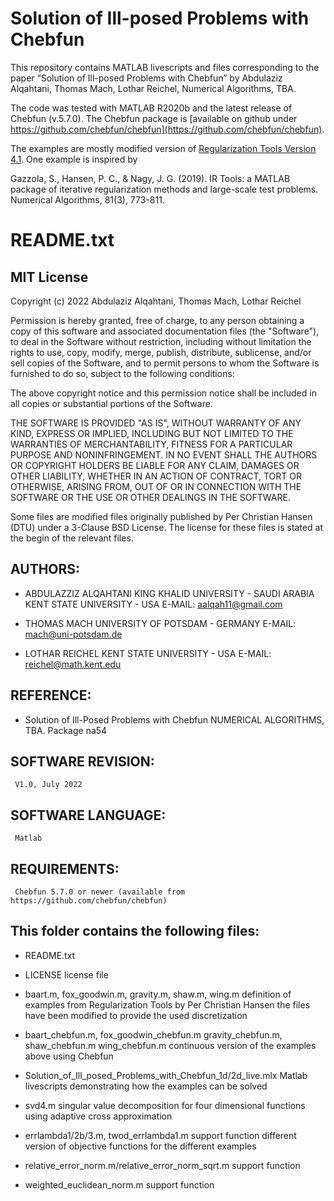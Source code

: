 # Solution of Ill-posed Problems with Chebfun

This repository contains MATLAB livescripts and files corresponding to the paper
“Solution of Ill-posed Problems with Chebfun” by Abdulaziz Alqahtani, Thomas
Mach, Lothar Reichel, Numerical Algorithms, TBA.

The code was tested with MATLAB R2020b and the latest release of Chebfun
(v.5.7.0). The Chebfun package is [available on github under
https://github.com/chebfun/chebfun](https://github.com/chebfun/chebfun).

The examples are mostly modified version of [Regularization Tools Version
4.1](http://www.imm.dtu.dk/~pcha/Regutools/).  One example is inspired by

Gazzola, S., Hansen, P. C., & Nagy, J. G. (2019). IR Tools: a MATLAB package of
iterative regularization methods and large-scale test problems. Numerical
Algorithms, 81(3), 773-811.


# README.txt

## MIT License                                                               
                                                                             
Copyright (c) 2022  Abdulaziz Alqahtani, Thomas Mach, Lothar Reichel         
                                                                             
Permission is hereby granted, free of charge, to any person obtaining a copy of
this software and associated documentation files (the "Software"), to deal in
the Software without restriction, including without limitation the rights to
use, copy, modify, merge, publish, distribute, sublicense, and/or sell copies of
the Software, and to permit persons to whom the Software is furnished to do so,
subject to the following conditions:
                                                                             
The above copyright notice and this permission notice shall be included in all
copies or substantial portions of the Software.
                                                                             
THE SOFTWARE IS PROVIDED "AS IS", WITHOUT WARRANTY OF ANY KIND, EXPRESS OR
IMPLIED, INCLUDING BUT NOT LIMITED TO THE WARRANTIES OF MERCHANTABILITY, FITNESS
FOR A PARTICULAR PURPOSE AND NONINFRINGEMENT. IN NO EVENT SHALL THE AUTHORS OR
COPYRIGHT HOLDERS BE LIABLE FOR ANY CLAIM, DAMAGES OR OTHER LIABILITY, WHETHER
IN AN ACTION OF CONTRACT, TORT OR OTHERWISE, ARISING FROM, OUT OF OR IN
CONNECTION WITH THE SOFTWARE OR THE USE OR OTHER DEALINGS IN THE SOFTWARE.
                                                                             
                                                                             
Some files are modified files originally published by Per Christian Hansen (DTU)
under a 3-Clause BSD License. The license for these files is stated at the begin
of the relevant files.
                                                                             
## AUTHORS:

  *  ABDULAZZIZ ALQAHTANI
		 KING KHALID UNIVERSITY - SAUDI ARABIA
		 KENT STATE UNIVERSITY - USA
		 E-MAIL: aalqah11@gmail.com

  *  THOMAS MACH
		 UNIVERSITY OF POTSDAM - GERMANY
		 E-MAIL: mach@uni-potsdam.de

  *  LOTHAR REICHEL
		 KENT STATE UNIVERSITY - USA
		 E-MAIL: reichel@math.kent.edu

## REFERENCE:

  -  Solution of Ill-Posed Problems with Chebfun
		 NUMERICAL ALGORITHMS, TBA.
		 Package na54 

## SOFTWARE REVISION:

     V1.0, July 2022

## SOFTWARE LANGUAGE:

     Matlab

## REQUIREMENTS:

     Chebfun 5.7.0 or newer (available from https://github.com/chebfun/chebfun)


## This folder contains the following files:

* README.txt

* LICENSE
	license file

* baart.m, fox_goodwin.m, gravity.m, shaw.m, wing.m
	definition of examples from Regularization Tools by Per Christian Hansen
	the files have been modified to provide the used discretization

* baart_chebfun.m, fox_goodwin_chebfun.m gravity_chebfun.m, shaw_chebfun.m
  wing_chebfun.m
	continuous version of the examples above using Chebfun

* Solution_of_Ill_posed_Problems_with_Chebfun_1d/2d_live.mlx
	Matlab livescripts demonstrating how the examples can be solved

* svd4.m
	singular value decomposition for four dimensional functions using
	adaptive cross approximation
	
* errlambda1/2b/3.m, twod_errlambda1.m
	support function
	different version of objective functions for the different examples

* relative_error_norm.m/relative_error_norm_sqrt.m
	support function

* weighted_euclidean_norm.m
	support function

